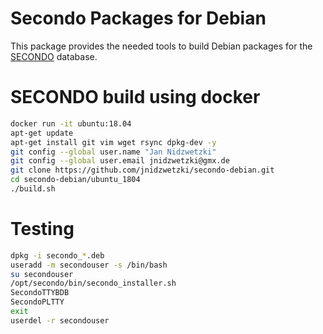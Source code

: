 # Secondo Packages for Debian
This package provides the needed tools to build Debian packages for the [SECONDO](http://dna.fernuni-hagen.de/secondo/) database. 


# SECONDO build using docker
```bash
docker run -it ubuntu:18.04
apt-get update
apt-get install git vim wget rsync dpkg-dev -y
git config --global user.name "Jan Nidzwetzki"
git config --global user.email jnidzwetzki@gmx.de
git clone https://github.com/jnidzwetzki/secondo-debian.git
cd secondo-debian/ubuntu_1804
./build.sh
```

# Testing 
```bash
dpkg -i secondo_*.deb
useradd -m secondouser -s /bin/bash
su secondouser
/opt/secondo/bin/secondo_installer.sh
SecondoTTYBDB
SecondoPLTTY
exit
userdel -r secondouser
```
